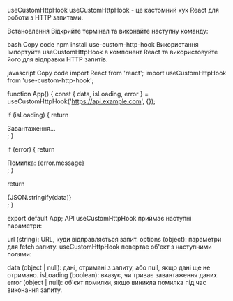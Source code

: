 useCustomHttpHook
useCustomHttpHook - це кастомний хук React для роботи з HTTP запитами.

Встановлення
Відкрийте термінал та виконайте наступну команду:

bash
Copy code
npm install use-custom-http-hook
Використання
Імпортуйте useCustomHttpHook в компонент React та використовуйте його для відправки HTTP запитів.

javascript
Copy code
import React from 'react';
import useCustomHttpHook from 'use-custom-http-hook';

function App() {
  const { data, isLoading, error } = useCustomHttpHook('https://api.example.com', {});

  if (isLoading) {
    return <div>Завантаження...</div>;
  }

  if (error) {
    return <div>Помилка: {error.message}</div>;
  }

  return <div>{JSON.stringify(data)}</div>;
}

export default App;
API
useCustomHttpHook приймає наступні параметри:

url (string): URL, куди відправляється запит.
options (object): параметри для fetch запиту.
useCustomHttpHook повертає об'єкт з наступними полями:

data (object | null): дані, отримані з запиту, або null, якщо дані ще не отримано.
isLoading (boolean): вказує, чи триває завантаження даних.
error (object | null): об'єкт помилки, якщо виникла помилка під час виконання запиту.